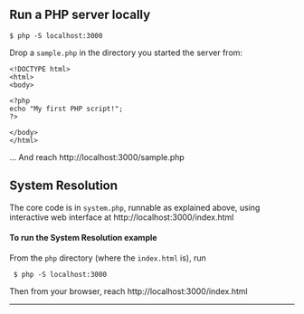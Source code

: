 ## Run a PHP server locally

`$ php -S localhost:3000`

Drop a `sample.php` in the directory you started the server from:
```
<!DOCTYPE html>
<html>
<body>

<?php
echo "My first PHP script!";
?>

</body>
</html>
```
... And reach http://localhost:3000/sample.php

## System Resolution
The core code is in `system.php`, runnable as explained above, using interactive web interface at http://localhost:3000/index.html

#### To run the System Resolution example
From the `php` directory (where the `index.html` is), run
```
 $ php -S localhost:3000
```

Then from your browser, reach http://localhost:3000/index.html

---
